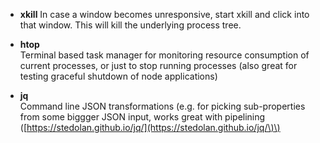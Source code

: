* **xkill**
  In case a window becomes unresponsive, start xkill and click into that window. This will kill the underlying process tree.

* **htop**  
  Terminal based task manager for monitoring resource consumption of current processes, or just to stop running processes \(also great for testing graceful shutdown of node applications\)

* **jq**  
  Command line JSON transformations \(e.g. for picking sub-properties from some biggger JSON input, works great with pipelining \([https://stedolan.github.io/jq/](https://stedolan.github.io/jq/\)\)



